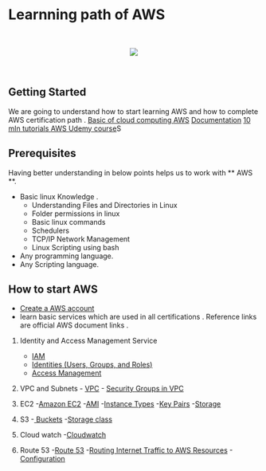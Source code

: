 # Learnning path of AWS
<br/>
<p align="center">
  <img src="https://raw.githubusercontent.com/donnemartin/data-science-ipython-notebooks/master/images/aws.png">
</p>
<br/>

## Getting Started
We are going to understand how to start learning AWS and how to complete AWS certification path .
[Basic of cloud computing ](https://www.youtube.com/watch?v=dH0yz-Osy54)
[AWS](https://www.youtube.com/watch?v=a9__D53WsUs)
[Documentation](https://docs.aws.amazon.com/index.html)
[10 mIn tutorials ](https://aws.amazon.com/getting-started/tutorials/)
[AWS Udemy course](https://synechron.udemy.com/course/aws-concepts/)S

## Prerequisites 
Having better understanding in below points helps us to work with ** AWS **.
- Basic linux Knowledge .
    - Understanding Files and Directories in Linux
    - Folder permissions in linux
    - Basic linux commands
    - Schedulers
    - TCP/IP Network Management
    - Linux Scripting using bash
- Any programming language. 
- Any Scripting language.
 
## How to start AWS
- [Create a AWS account](https://aws.amazon.com/)
- learn basic services which are used in all certifications . Reference links are official AWS document links .
1. Identity and Access Management Service 
    -  [IAM ](https://docs.aws.amazon.com/IAM/latest/UserGuide/introduction.html)
    - [Identities (Users, Groups, and Roles)](https://docs.aws.amazon.com/IAM/latest/UserGuide/id.html)
    - [Access Management](https://docs.aws.amazon.com/IAM/latest/UserGuide/access.html)

2. VPC and Subnets 
        - [VPC](https://docs.aws.amazon.com/vpc/latest/userguide/what-is-amazon-vpc.html)
        - [ Security Groups in  VPC ](https://docs.aws.amazon.com/vpc/latest/userguide/VPC_SecurityGroups.html)
3. EC2 
      -[Amazon EC2](https://docs.aws.amazon.com/AWSEC2/latest/UserGuide/concepts.html)
      -[AMI](https://docs.aws.amazon.com/AWSEC2/latest/UserGuide/AMIs.html)
      -[Instance Types](https://docs.aws.amazon.com/AWSEC2/latest/UserGuide/instance-types.html)
      -[Key Pairs](https://docs.aws.amazon.com/AWSEC2/latest/UserGuide/ec2-key-pairs.html)
      -[Storage](https://docs.aws.amazon.com/AWSEC2/latest/UserGuide/Storage.html)

4. S3 
     -[ Buckets](https://docs.aws.amazon.com/AmazonS3/latest/dev/UsingBucket.html)
     -[Storage class](https://aws.amazon.com/s3/storage-classes/)

5. Cloud watch
     -[Cloudwatch](https://docs.aws.amazon.com/AmazonCloudWatch/latest/monitoring/WhatIsCloudWatch.html)
     
6. Route 53
     -[Route 53](https://docs.aws.amazon.com/Route53/latest/DeveloperGuide/Welcome.html)
     -[Routing Internet Traffic to AWS Resources](https://docs.aws.amazon.com/Route53/latest/DeveloperGuide/routing-to-aws-resources.html)
     -[Configuration](https://docs.aws.amazon.com/Route53/latest/DeveloperGuide/dns-configuring.html)